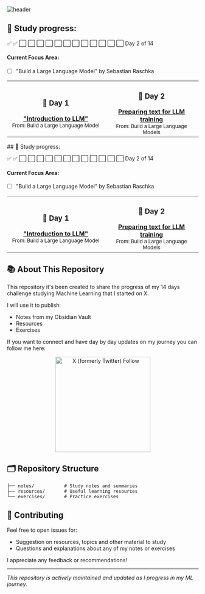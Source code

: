 ![header](assets/all_you_need.png)

## 🎯 Study progress: 

✅ ✅ ⬜ ⬜ ⬜ ⬜ ⬜ ⬜ ⬜ ⬜ ⬜ ⬜ ⬜ ⬜
Day 2 of 14

#### Current Focus Area:

- [ ] "Build a Large Language Model" by Sebastian Raschka

<div align="center">
  <table>
    <tr>
      <td align="center" width="300px">
        <h3>📖 Day 1</h3>
        <a href="notes/">
          <b>"Introduction to LLM"</b>
        </a>
        <br/>
        <sub>From: Build a Large Language Model</sub>
      </td>
      <td align="center" width="300px">
        <h3>📖 Day 2</h3>
        <a href="notes/">
          <b>Preparing text for LLM training</b>
        </a>
        <br/>
        <sub>From: Build a Large Language Models</sub>
      </td>
    </tr>
  </table>
</div>
## 🎯 Study progress: 

✅ ✅ ⬜ ⬜ ⬜ ⬜ ⬜ ⬜ ⬜ ⬜ ⬜ ⬜ ⬜ ⬜
Day 2 of 14

#### Current Focus Area:

- [ ] "Build a Large Language Model" by Sebastian Raschka

<div align="center">
  <table>
    <tr>
      <td align="center" width="300px">
        <h3>📖 Day 1</h3>
        <a href="notes/">
          <b>"Introduction to LLM"</b>
        </a>
        <br/>
        <sub>From: Build a Large Language Model</sub>
      </td>
      <td align="center" width="300px">
        <h3>📖 Day 2</h3>
        <a href="notes/">
          <b>Preparing text for LLM training</b>
        </a>
        <br/>
        <sub>From: Build a Large Language Models</sub>
      </td>
    </tr>
  </table>
</div>



## 📚 About This Repository

This repository it's been created to share the progress of my 14 days challenge studying Machine Learning that I started on X. 

I will use it to publish: 

- Notes from my Obsidian Vault
- Resources 
- Exercises 

If you want to connect and have day by day updates on my journey you can follow me here: 

<div align="center">
  <img alt="X (formerly Twitter) Follow" src="https://img.shields.io/twitter/follow/TicodeVinci" width=250>
</div>


## 🗂️ Repository Structure

```
├── notes/           # Study notes and summaries
├── resources/       # Useful learning resources
└── exercises/       # Practice exercises
```

## 🤝 Contributing

Feel free to open issues for: 

- Suggestion on resources, topics and other material to study
- Questions and explanations about any of my notes or exercises

I appreciate any feedback or recommendations!

---
*This repository is actively maintained and updated as I progress in my ML journey.*

